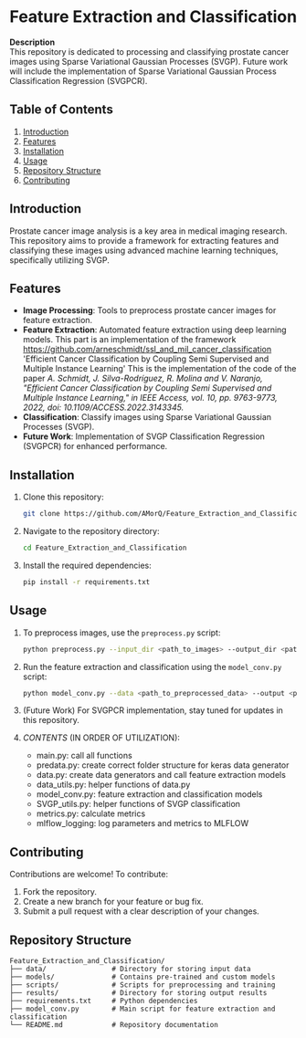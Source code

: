 <!--# Feature_Extraction_and_Classification: Process and classify prostate cancer images via SVGP. Future work will implement SVGPCR-->

# Feature Extraction and Classification

**Description**  
This repository is dedicated to processing and classifying prostate cancer images using Sparse Variational Gaussian Processes (SVGP). Future work will include the implementation of Sparse Variational Gaussian Process Classification Regression (SVGPCR).

## Table of Contents
1. [Introduction](#introduction)
2. [Features](#features)
3. [Installation](#installation)
4. [Usage](#usage)
5. [Repository Structure](#repository-structure)
6. [Contributing](#contributing)

## Introduction
Prostate cancer image analysis is a key area in medical imaging research. This repository aims to provide a framework for extracting features and classifying these images using advanced machine learning techniques, specifically utilizing SVGP.

## Features
- **Image Processing**: Tools to preprocess prostate cancer images for feature extraction.
- **Feature Extraction**: Automated feature extraction using deep learning models.
         This part is an implementation of the framework https://github.com/arneschmidt/ssl_and_mil_cancer_classification
        'Efficient Cancer Classification by Coupling Semi Supervised and Multiple Instance Learning'
        This is the implementation of the code of the paper 
        *A. Schmidt, J. Silva-Rodríguez, R. Molina and V. Naranjo, "Efficient Cancer Classification by Coupling Semi Supervised and Multiple Instance Learning," in IEEE      Access, vol. 10, pp. 9763-9773, 2022, doi: 10.1109/ACCESS.2022.3143345.*
- **Classification**: Classify images using Sparse Variational Gaussian Processes (SVGP).
- **Future Work**: Implementation of SVGP Classification Regression (SVGPCR) for enhanced performance.

## Installation
1. Clone this repository:
   ```bash
   git clone https://github.com/AMorQ/Feature_Extraction_and_Classification.git
2. Navigate to the repository directory:
   ```bash
   cd Feature_Extraction_and_Classification
3. Install the required dependencies:
   ```bash
   pip install -r requirements.txt
## Usage
1. To preprocess images, use the `preprocess.py` script:
   ```bash
   python preprocess.py --input_dir <path_to_images> --output_dir <path_to_output>
2. Run the feature extraction and classification using the `model_conv.py` script:
   ```bash
   python model_conv.py --data <path_to_preprocessed_data> --output <path_to_results>
3. (Future Work) For SVGPCR implementation, stay tuned for updates in this repository.

4. *CONTENTS* (IN ORDER OF UTILIZATION): 
   - main.py: call all functions
   - predata.py: create correct folder structure for keras data generator 
   - data.py: create data generators and call feature extraction models 
   - data_utils.py: helper functions of data.py
   - model_conv.py: feature extraction and classification models 
   - SVGP_utils.py: helper functions of SVGP classification
   - metrics.py: calculate metrics 
   - mlflow_logging: log parameters and metrics to MLFLOW
   
## Contributing
Contributions are welcome! To contribute:
1. Fork the repository.
2. Create a new branch for your feature or bug fix.
3. Submit a pull request with a clear description of your changes.

## Repository Structure
```plaintext
Feature_Extraction_and_Classification/
├── data/                # Directory for storing input data
├── models/              # Contains pre-trained and custom models
├── scripts/             # Scripts for preprocessing and training
├── results/             # Directory for storing output results
├── requirements.txt     # Python dependencies
├── model_conv.py        # Main script for feature extraction and classification
└── README.md            # Repository documentation



